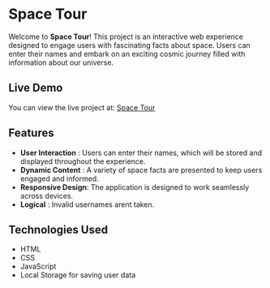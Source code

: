 # Space Tour

Welcome to **Space Tour**! This project is an interactive web experience designed to engage users with fascinating facts about space. Users can enter their names and embark on an exciting cosmic journey filled with information about our universe.

## Live Demo

You can view the live project at: [Space Tour](https://webcrafters-spacetour.netlify.app/)

## Features

- **User Interaction** : Users can enter their names, which will be stored and displayed throughout the experience.
- **Dynamic Content**  : A variety of space facts are presented to keep users engaged and informed.
- **Responsive Design**: The application is designed to work seamlessly across devices.
- **Logical**          : Invalid usernames arent taken. 

## Technologies Used

- HTML
- CSS
- JavaScript
- Local Storage for saving user data

